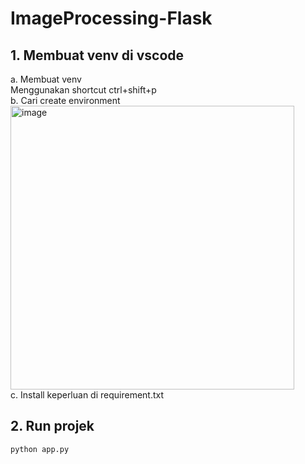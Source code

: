 # ImageProcessing-Flask

## 1. Membuat venv di vscode
a. Membuat venv<br/>
Menggunakan shortcut ctrl+shift+p<br/>
b. Cari create environment<br/>
<img width="454" alt="image" src="https://github.com/ameliadewi19/ImageProcessing-Flask/assets/95133748/0dd8f060-4ebc-44fe-b7a5-6c005bff58a1"><br/>
c. Install keperluan di requirement.txt<br/>

## 2. Run projek
```
python app.py
```
